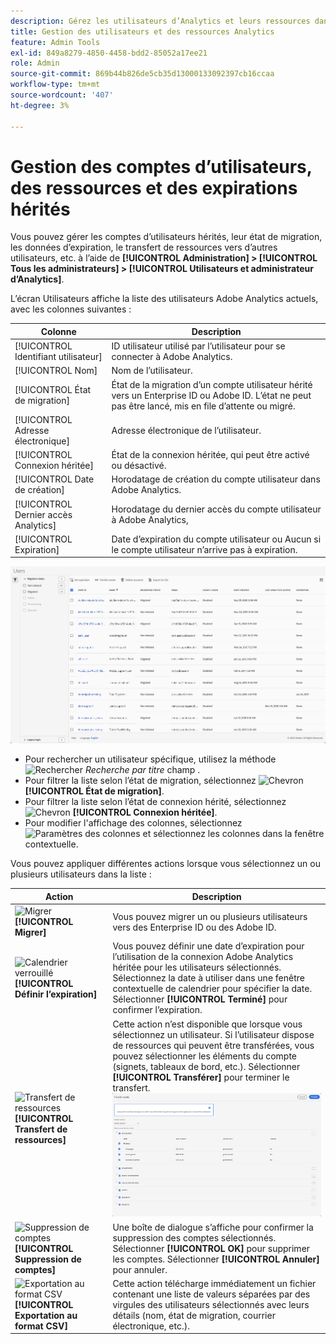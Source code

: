 ```yaml
---
description: Gérez les utilisateurs d’Analytics et leurs ressources dans Adobe Admin Console.
title: Gestion des utilisateurs et des ressources Analytics
feature: Admin Tools
exl-id: 849a8279-4850-4458-bdd2-85052a17ee21
role: Admin
source-git-commit: 869b44b826de5cb35d13000133092397cb16ccaa
workflow-type: tm+mt
source-wordcount: '407'
ht-degree: 3%

---
```


# Gestion des comptes d’utilisateurs, des ressources et des expirations hérités

Vous pouvez gérer les comptes d’utilisateurs hérités, leur état de migration, les données d’expiration, le transfert de ressources vers d’autres utilisateurs, etc. à l’aide de **[!UICONTROL Administration] > [!UICONTROL Tous les administrateurs] >  [!UICONTROL Utilisateurs et administrateur d’Analytics]**.

L’écran Utilisateurs affiche la liste des utilisateurs Adobe Analytics actuels, avec les colonnes suivantes :

| Colonne | Description |
|---|---|
| [!UICONTROL Identifiant utilisateur] | ID utilisateur utilisé par l’utilisateur pour se connecter à Adobe Analytics. |
| [!UICONTROL Nom] | Nom de l’utilisateur. |
| [!UICONTROL État de migration] | État de la migration d’un compte utilisateur hérité vers un Enterprise ID ou Adobe ID.  L’état ne peut pas être lancé, mis en file d’attente ou migré. |
| [!UICONTROL Adresse électronique] | Adresse électronique de l’utilisateur. |
| [!UICONTROL Connexion héritée] | État de la connexion héritée, qui peut être activé ou désactivé. |
| [!UICONTROL Date de création] | Horodatage de création du compte utilisateur dans Adobe Analytics. |
| [!UICONTROL Dernier accès Analytics] | Horodatage du dernier accès du compte utilisateur à Adobe Analytics, |
| [!UICONTROL Expiration] | Date d’expiration du compte utilisateur ou Aucun si le compte utilisateur n’arrive pas à expiration. |

![Utilisateurs](assets/users.png)

- Pour rechercher un utilisateur spécifique, utilisez la méthode ![Rechercher](https://spectrum.adobe.com/static/icons/workflow_18/Smock_Search_18_N.svg) *Recherche par titre* champ .
- Pour filtrer la liste selon l’état de migration, sélectionnez ![Chevron](https://spectrum.adobe.com/static/icons/ui_18/ChevronSize100.svg) **[!UICONTROL État de migration]**.
- Pour filtrer la liste selon l’état de connexion hérité, sélectionnez ![Chevron](https://spectrum.adobe.com/static/icons/ui_18/ChevronSize100.svg) **[!UICONTROL Connexion héritée]**.
- Pour modifier l&#39;affichage des colonnes, sélectionnez ![Paramètres des colonnes](https://spectrum.adobe.com/static/icons/workflow_18/Smock_ColumnSettings_18_N.svg) et sélectionnez les colonnes dans la fenêtre contextuelle.

Vous pouvez appliquer différentes actions lorsque vous sélectionnez un ou plusieurs utilisateurs dans la liste :

| Action | Description |
|---|---|
| ![Migrer](https://spectrum.adobe.com/static/icons/workflow_18/Smock_Briefcase_18_N.svg) **[!UICONTROL Migrer]** | Vous pouvez migrer un ou plusieurs utilisateurs vers des Enterprise ID ou des Adobe ID. |
| ![Calendrier verrouillé](https://spectrum.adobe.com/static/icons/workflow_18/Smock_CalendarLocked_18_N.svg) **[!UICONTROL Définir l’expiration]** | Vous pouvez définir une date d’expiration pour l’utilisation de la connexion Adobe Analytics héritée pour les utilisateurs sélectionnés.  Sélectionnez la date à utiliser dans une fenêtre contextuelle de calendrier pour spécifier la date. Sélectionner **[!UICONTROL Terminé]** pour confirmer l’expiration. |
| ![Transfert de ressources](https://spectrum.adobe.com/static/icons/workflow_18/Smock_Switch_18_N.svg) **[!UICONTROL Transfert de ressources]** | Cette action n’est disponible que lorsque vous sélectionnez un utilisateur. Si l’utilisateur dispose de ressources qui peuvent être transférées, vous pouvez sélectionner les éléments du compte (signets, tableaux de bord, etc.). Sélectionner **[!UICONTROL Transférer]** pour terminer le transfert.<br/>![Transfert de ressources](assets/transfer-assets.png) |
| ![Suppression de comptes](https://spectrum.adobe.com/static/icons/workflow_18/Smock_Delete_18_N.svg) **[!UICONTROL Suppression de comptes]** | Une boîte de dialogue s’affiche pour confirmer la suppression des comptes sélectionnés. Sélectionner **[!UICONTROL OK]** pour supprimer les comptes. Sélectionner **[!UICONTROL Annuler]** pour annuler. |
| ![Exportation au format CSV](https://spectrum.adobe.com/static/icons/workflow_18/Smock_FileCSV_18_N.svg) **[!UICONTROL Exportation au format CSV]** | Cette action télécharge immédiatement un fichier contenant une liste de valeurs séparées par des virgules des utilisateurs sélectionnés avec leurs détails (nom, état de migration, courrier électronique, etc.). |

